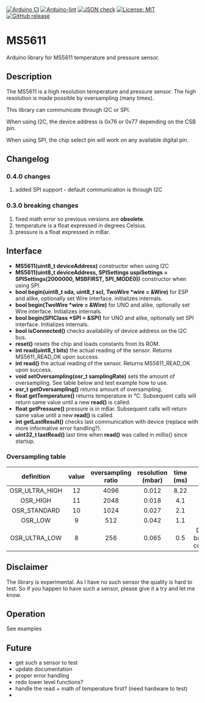 
[![Arduino CI](https://github.com/RobTillaart/MS5611/workflows/Arduino%20CI/badge.svg)](https://github.com/marketplace/actions/arduino_ci)
[![Arduino-lint](https://github.com/RobTillaart/MS5611/actions/workflows/arduino-lint.yml/badge.svg)](https://github.com/RobTillaart/MS5611/actions/workflows/arduino-lint.yml)
[![JSON check](https://github.com/RobTillaart/MS5611/actions/workflows/jsoncheck.yml/badge.svg)](https://github.com/RobTillaart/MS5611/actions/workflows/jsoncheck.yml)
[![License: MIT](https://img.shields.io/badge/license-MIT-green.svg)](https://github.com/RobTillaart/MS5611/blob/master/LICENSE)
[![GitHub release](https://img.shields.io/github/release/RobTillaart/MS5611.svg?maxAge=3600)](https://github.com/RobTillaart/MS5611/releases)

# MS5611

Arduino library for MS5611 temperature and pressure sensor.

## Description

The MS5611 is a high resolution temperature and pressure sensor.
The high resolution is made possible by oversampling (many times).

This library can communicate through I2C or SPI.

When using I2C, the device address is 0x76 or 0x77 depending on the CSB pin.

When using SPI, the chip select pin will work on any available digital pin.

## Changelog

### 0.4.0 changes

1. added SPI support - default communication is through I2C

### 0.3.0 breaking changes

1. fixed math error so previous versions are **obsolete**.
2. temperature is a float expressed in degrees Celsius.
3. pressure is a float expressed in mBar.

## Interface

- **MS5611(uint8_t deviceAddress)** constructor when using I2C
- **MS5611(uint8_t deviceAddress, SPISettings uspiSettings = SPISettings(2000000, MSBFIRST, SPI_MODE0))** constructor when using SPI.
- **bool begin(uint8_t sda, uint8_t scl, TwoWire \*wire = &Wire)** for ESP and alike, optionally set Wire interface. initializes internals.
- **bool begin(TwoWire \*wire = &Wire)** for UNO and alike, optionally set Wire interface. Initializes internals.
- **bool begin(SPIClass \*SPI = &SPI)** for UNO and alike, optionally set SPI interface. Initializes internals.
- **bool isConnected()** checks availability of device address on the I2C bus.
- **reset()** resets the chip and loads constants from its ROM.
- **int read(uint8_t bits)** the actual reading of the sensor. Returns MS5611_READ_OK upon success.
- **int read()** the actual reading of the sensor. Returns MS5611_READ_OK upon success.
- **void setOversampling(osr_t samplingRate)** sets the amount of oversampling. 
See table below and test example how to use.
- **osr_t getOversampling()** returns amount of oversampling.
- **float getTemperature()** returns temperature in °C. Subsequent calls will return same value until a new **read()** is called.
- **float getPressure()** pressure is in mBar. Subsequent calls will return same value until a new **read()** is called.
- **int getLastResult()** checks last communication with device (replace with more informative error handling?).
- **uint32_t lastRead()** last time when **read()** was called in millis() since startup.

### Oversampling table

| definition     | value | oversampling ratio | resolution (mbar) | time (ms) | notes |
|:--------------:|:-----:|:------------------:|:----------------:|:---------:|:------:|
| OSR_ULTRA_HIGH |  12   |        4096        |      0.012       |   8.22    |
| OSR_HIGH       |  11   |        2048        |      0.018       |   4.1     |
| OSR_STANDARD   |  10   |        1024        |      0.027       |   2.1     |
| OSR_LOW        |  9    |        512         |      0.042       |   1.1     |
| OSR_ULTRA_LOW  |  8    |        256         |      0.065       |   0.5     | Default = backwards compatible

## Disclaimer

The library is experimental. As I have no such sensor the quality is hard to test.
So if you happen to have such a sensor, please give it a try and let me know.

## Operation

See examples

## Future

- get such a sensor to test
- update documentation
- proper error handling
- redo lower level functions?
- handle the read + math of temperature first? (need hardware to test)
-

